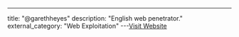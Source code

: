 ---
title: "@garethheyes"
description: "English web penetrator."
external_category: "Web Exploitation"
---[Visit Website](https://twitter.com/garethheyes)

